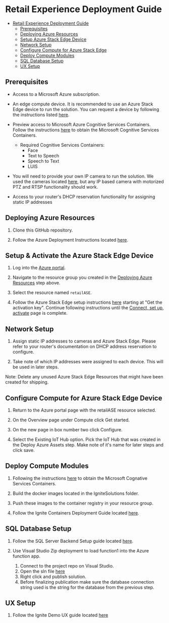 # Retail Experience Deployment Guide

<!-- TOC -->

- [Retail Experience Deployment Guide](#retail-experience-deployment-guide)
  - [Prerequisites](#prerequisites)
  - [Deploying Azure Resources](#deploying-azure-resources)
  - [Setup Azure Stack Edge Device](#Setup-&-Activate-the-Azure-Stack-Edge-Device)
  - [Network Setup](#network-setup)
  - [Configure Compute for Azure Stack Edge](#Configure-Compute-for-Azure-Stack-Edge-Device)
  - [Deploy Compute Modules](#deploy-compute-modules)
  - [SQL Database Setup](#sql-database-setup)
  - [UX Setup](#ux-setup)

<!-- /TOC -->

## Prerequisites
- Access to a Microsoft Azure subscription.

- An edge compute device. It is recommended to use an Azure Stack Edge device to run the solution. You can request a device by following the instructions listed [here](https://docs.microsoft.com/en-us/azure/databox-online/data-box-edge-deploy-prep).

- Preview access to Microsoft Azure Cognitive Services Containers. Follow the instructions [here](https://docs.microsoft.com/en-us/azure/cognitive-services/face/face-how-to-install-containers) to obtain the Microsoft Cognitive Services Containers.
  - Required Cognitive Services Containers:
    - Face
    - Text to Speech
    - Speech to Text
    - LUIS

- You will need to provide your own IP camera to run the solution. We used the cameras located [here](https://www.amazon.com/gp/product/B01H2JFE5W/ref=ppx_yo_dt_b_search_asin_title?ie=UTF8&psc=1), but any IP based camera with motorized PTZ and RTSP functionality should work.

- Access to your router's DHCP reservation functionality for assigning static IP addresses


## Deploying Azure Resources

1. Clone this GitHub repository.

1. Follow the Azure Deployment Instructions located [here](./ARMtemps/README.md).

## Setup & Activate the Azure Stack Edge Device

1. Log into the [Azure portal](https://portal.azure.com).

1. Navigate to the resource group you created in the [Deploying Azure Resources](#deploying-azure-resources) step above.

1. Select the resource named `retailASE`. 

1. Follow the Azure Stack Edge setup instructions [here](https://docs.microsoft.com/en-us/azure/databox-online/data-box-edge-deploy-prep#get-the-activation-key) starting at "Get the activation key". Continue following instructions until the [Connect, set up, activate](https://docs.microsoft.com/en-us/azure/databox-online/data-box-edge-deploy-connect-setup-activate) page is complete.

## Network Setup
1. Assign static IP addresses to cameras and Azure Stack Edge. Please refer to your router's documentation on DHCP address reservation to configure.

1. Take note of which IP addresses were assigned to each device. This will be used in later steps.

Note: Delete any unused Azure Stack Edge Resources that might have been created for shipping.

## Configure Compute for Azure Stack Edge Device

1. Return to the Azure portal page with the retailASE resource selected. 

1. On the Overview page under Compute click Get started.

1. On the new page in box number two click Configure.

1. Select the Existing IoT Hub option. Pick the IoT Hub that was created in the Deploy Azure Assets step. Make note of it's name for later steps and click save.

## Deploy Compute Modules

1. Following the instructions [here](https://docs.microsoft.com/en-us/azure/cognitive-services/face/face-how-to-install-containers) to obtain the Microsoft Cognative Services Containers.

1. Build the docker images located in the IgniteSolutions folder.

1. Push these images to the container registry in your resource group.

1. Follow the Ignite Containers Deployment Guide located [here](IgniteSolution/README.md).

## SQL Database Setup

1. Follow the SQL Server Backend Setup guide located [here](sql-backend/README.md).

1. Use Visual Studio Zip deployment to load function1 into the Azure function app.
    1. Connect to the project repo on Visual Studio.
    1. Open the sln file [here](services/FunctionAppArrivals/FunctionAppArrivals.sln)
    1. Right click and publish solution.
    1. Before finalizing publication make sure the database connection string used is the string for the database from the previous step.

## UX Setup

1. Follow the Ignite Demo UX guide located [here](IgniteDemoApp/README.md)
